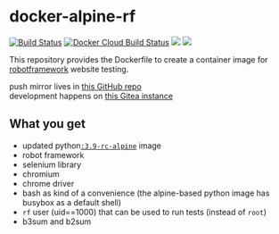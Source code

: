 # docker-alpine-rf

[![Build Status](https://drone.dotya.ml/api/badges/wanderer/docker-alpine-rf/status.svg)](https://drone.dotya.ml/wanderer/docker-alpine-rf)
[![Docker Cloud Build Status](https://img.shields.io/docker/cloud/build/immawanderer/alpine-rf)](https://hub.docker.com/r/immawanderer/alpine-rf/builds)
[![](https://images.microbadger.com/badges/version/immawanderer/alpine-rf.svg)](https://microbadger.com/images/immawanderer/alpine-rf)
[![](https://images.microbadger.com/badges/commit/immawanderer/alpine-rf.svg)](https://microbadger.com/images/immawanderer/alpine-rf)

This repository provides the Dockerfile to create a container image for [robotframework](https://robotframework.org) website testing.

push mirror lives in [this GitHub repo](https://github.com/wULLSnpAXbWZGYDYyhWTKKspEQoaYxXyhoisqHf/docker-alpine-rf)  
development happens on [this Gitea instance](https://git.dotya.ml/wanderer/docker-alpine-rf)

## What you get
* updated python[`:3.9-rc-alpine`](https://hub.docker.com/_/python) image
* robot framework
* selenium library
* chromium
* chrome driver
* bash as kind of a convenience (the alpine-based python image has busybox as a default shell)
* `rf` user (uid==1000) that can be used to run tests (instead of `root`)
* b3sum and b2sum
